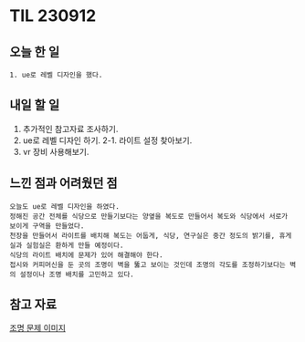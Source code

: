 TIL 230912
======

오늘 한 일
------

	1. ue로 레벨 디자인을 했다.


내일 할 일
------

  1. 추가적인 참고자료 조사하기.
  2. ue로 레벨 디자인 하기.
    2-1. 라이트 설정 찾아보기.
  3. vr 장비 사용해보기.

느낀 점과 어려웠던 점
------
```
오늘도 ue로 레벨 디자인을 하였다. 
정해진 공간 전체를 식당으로 만들기보다는 양옆을 복도로 만들어서 복도와 식당에서 서로가 보이게 구역을 만들었다.
천장을 만들어서 라이트를 배치해 복도는 어둡게, 식당, 연구실은 중간 정도의 밝기를, 휴게실과 실험실은 환하게 만들 예정이다.
식당의 라이트 배치에 문제가 있어 해결해야 한다.
접시와 커피머신을 둔 곳의 조명이 벽을 뚫고 보이는 것인데 조명의 각도를 조정하기보다는 벽의 설정이나 조명 배치를 고민하고 있다.

```

참고 자료
------


[조명 문제 이미지](https://github.com/kotori9015/TIL/assets/143386436/e9bd4c7d-449e-4a86-be58-9a059727f1d5)


